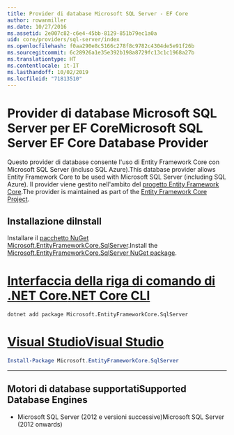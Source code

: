 ```yaml
---
title: Provider di database Microsoft SQL Server - EF Core
author: rowanmiller
ms.date: 10/27/2016
ms.assetid: 2e007c82-c6e4-45bb-8129-851b79ec1a0a
uid: core/providers/sql-server/index
ms.openlocfilehash: f0aa290e8c5166c278f8c9782c4304de5e91f26b
ms.sourcegitcommit: 6c28926a1e35e392b198a8729fc13c1c1968a27b
ms.translationtype: HT
ms.contentlocale: it-IT
ms.lasthandoff: 10/02/2019
ms.locfileid: "71813510"
---
```

# <a name="microsoft-sql-server-ef-core-database-provider"></a><span data-ttu-id="d710b-102">Provider di database Microsoft SQL Server per EF Core</span><span class="sxs-lookup"><span data-stu-id="d710b-102">Microsoft SQL Server EF Core Database Provider</span></span>

<span data-ttu-id="d710b-103">Questo provider di database consente l'uso di Entity Framework Core con Microsoft SQL Server (incluso SQL Azure).</span><span class="sxs-lookup"><span data-stu-id="d710b-103">This database provider allows Entity Framework Core to be used with Microsoft SQL Server (including SQL Azure).</span></span> <span data-ttu-id="d710b-104">Il provider viene gestito nell'ambito del [progetto Entity Framework Core](https://github.com/aspnet/EntityFrameworkCore).</span><span class="sxs-lookup"><span data-stu-id="d710b-104">The provider is maintained as part of the [Entity Framework Core Project](https://github.com/aspnet/EntityFrameworkCore).</span></span>

## <a name="install"></a><span data-ttu-id="d710b-105">Installazione di</span><span class="sxs-lookup"><span data-stu-id="d710b-105">Install</span></span>

<span data-ttu-id="d710b-106">Installare il [pacchetto NuGet Microsoft.EntityFrameworkCore.SqlServer](https://www.nuget.org/packages/Microsoft.EntityFrameworkCore.SqlServer/).</span><span class="sxs-lookup"><span data-stu-id="d710b-106">Install the [Microsoft.EntityFrameworkCore.SqlServer NuGet package](https://www.nuget.org/packages/Microsoft.EntityFrameworkCore.SqlServer/).</span></span>

# <a name="net-core-clitabdotnet-core-cli"></a>[<span data-ttu-id="d710b-107">Interfaccia della riga di comando di .NET Core</span><span class="sxs-lookup"><span data-stu-id="d710b-107">.NET Core CLI</span></span>](#tab/dotnet-core-cli)

``` console
dotnet add package Microsoft.EntityFrameworkCore.SqlServer
```

# <a name="visual-studiotabvs"></a>[<span data-ttu-id="d710b-108">Visual Studio</span><span class="sxs-lookup"><span data-stu-id="d710b-108">Visual Studio</span></span>](#tab/vs)

``` powershell
Install-Package Microsoft.EntityFrameworkCore.SqlServer
```

***

## <a name="supported-database-engines"></a><span data-ttu-id="d710b-109">Motori di database supportati</span><span class="sxs-lookup"><span data-stu-id="d710b-109">Supported Database Engines</span></span>

* <span data-ttu-id="d710b-110">Microsoft SQL Server (2012 e versioni successive)</span><span class="sxs-lookup"><span data-stu-id="d710b-110">Microsoft SQL Server (2012 onwards)</span></span>
